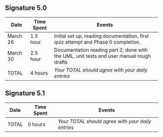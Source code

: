 
## Signature 5.0

| Date     | Time Spent | Events
|----------|------------|--------------------
| March 26 | 1.5 hour   | Initial set up, reading documentation, first quiz attempt and Phase 0 completion.
| March 30 | 2.5 hour   | Documentation reading part 2, done with the UML, unit tests and user manual rough drafts
| TOTAL    | 4 hours    | *Your TOTAL should agree with your daily entries*


## Signature 5.1

| Date        | Time Spent | Events
|-------------|------------|--------------------
| TOTAL       | 0 hours    | *Your TOTAL should agree with your daily entries*
